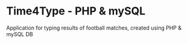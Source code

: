 # Time4Type - PHP & mySQL
Application for typing results of football matches, created using PHP &amp; mySQL DB
